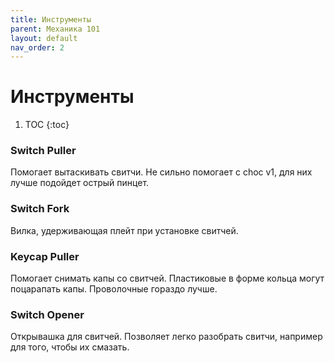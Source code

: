 ```yaml
---
title: Инструменты
parent: Механика 101
layout: default
nav_order: 2
---
```


# Инструменты

1. TOC
{:toc}

### Switch Puller

Помогает вытаскивать свитчи. Не сильно помогает с choc v1, для них лучше подойдет острый пинцет.

### Switch Fork

Вилка, удерживающая плейт при установке свитчей.

### Keycap Puller

Помогает снимать капы со свитчей. Пластиковые в форме кольца могут поцарапать капы. Проволочные гораздо лучше.

### Switch Opener

Открывашка для свитчей. Позволяет легко разобрать свитчи, например для того, чтобы их смазать.
